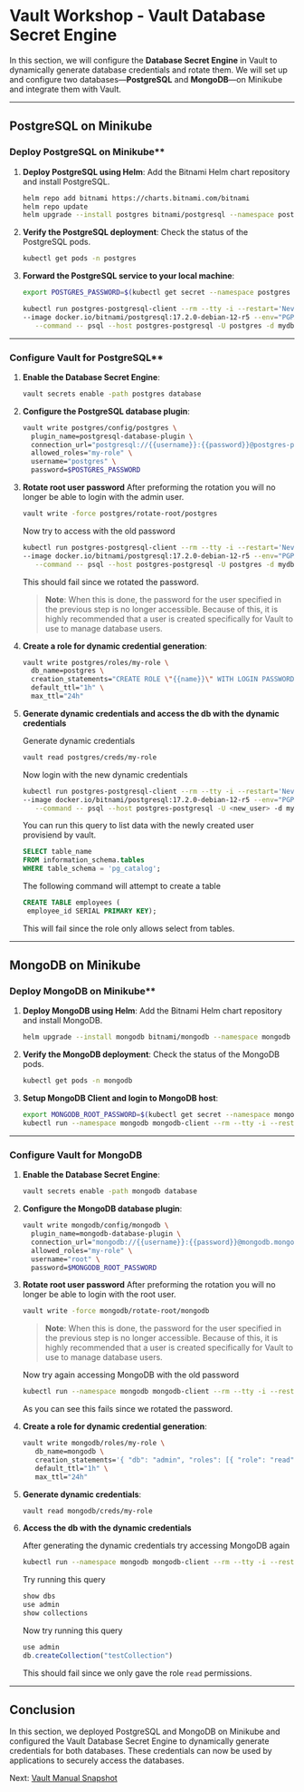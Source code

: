 # Vault Workshop - Vault Database Secret Engine

In this section, we will configure the **Database Secret Engine** in Vault to dynamically generate database credentials and rotate them. We will set up and configure two databases—**PostgreSQL** and **MongoDB**—on Minikube and integrate them with Vault.

---

## **PostgreSQL on Minikube**

### Deploy PostgreSQL on Minikube**

1. **Deploy PostgreSQL using Helm**:
   Add the Bitnami Helm chart repository and install PostgreSQL.
   ```bash
   helm repo add bitnami https://charts.bitnami.com/bitnami
   helm repo update
   helm upgrade --install postgres bitnami/postgresql --namespace postgres --set global.postgresql.auth.postgresPassword=password123,global.postgresql.auth.database=mydb --create-namespace
   ```

2. **Verify the PostgreSQL deployment**:
   Check the status of the PostgreSQL pods.
   ```bash
   kubectl get pods -n postgres
   ```

3. **Forward the PostgreSQL service to your local machine**:

   ```bash
   export POSTGRES_PASSWORD=$(kubectl get secret --namespace postgres postgres-postgresql -o jsonpath="{.data.postgres-password}" | base64 -d)

   kubectl run postgres-postgresql-client --rm --tty -i --restart='Never' --namespace postgres \
   --image docker.io/bitnami/postgresql:17.2.0-debian-12-r5 --env="PGPASSWORD=$POSTGRES_PASSWORD" \
      --command -- psql --host postgres-postgresql -U postgres -d mydb -p 5432
   
   ```

---

### Configure Vault for PostgreSQL**

1. **Enable the Database Secret Engine**:
   ```bash
   vault secrets enable -path postgres database 
   ```

2. **Configure the PostgreSQL database plugin**:
   ```bash
   vault write postgres/config/postgres \
     plugin_name=postgresql-database-plugin \
     connection_url="postgresql://{{username}}:{{password}}@postgres-postgresql.postgres.svc.cluster.local:5432/mydb" \
     allowed_roles="my-role" \
     username="postgres" \
     password=$POSTGRES_PASSWORD
   ```

3. **Rotate root user password**
   After preforming the rotation you will no longer be able to login with the admin user.
   ```bash
   vault write -force postgres/rotate-root/postgres
   ```

   Now try to access with the old password

   ```bash
   kubectl run postgres-postgresql-client --rm --tty -i --restart='Never' --namespace postgres \
   --image docker.io/bitnami/postgresql:17.2.0-debian-12-r5 --env="PGPASSWORD=$POSTGRES_PASSWORD" \
      --command -- psql --host postgres-postgresql -U postgres -d mydb -p 5432
   ```

   This should fail since we rotated the password.

   > **Note**: When this is done, the password for the user specified in the previous step is no longer accessible. Because of this, it is highly recommended that a user is created specifically for Vault to use to manage database users.

4. **Create a role for dynamic credential generation**:
   ```bash
   vault write postgres/roles/my-role \
     db_name=postgres \
     creation_statements="CREATE ROLE \"{{name}}\" WITH LOGIN PASSWORD '{{password}}' VALID UNTIL '{{expiration}}'; GRANT SELECT ON ALL TABLES IN SCHEMA public TO \"{{name}}\";" \
     default_ttl="1h" \
     max_ttl="24h"
   ```

5. **Generate dynamic credentials and access the db with the dynamic credentials**

   Generate dynamic credentials
   ```bash
   vault read postgres/creds/my-role
   ```

   Now login with the new dynamic credentials
   ```bash
   kubectl run postgres-postgresql-client --rm --tty -i --restart='Never' --namespace postgres \
   --image docker.io/bitnami/postgresql:17.2.0-debian-12-r5 --env="PGPASSWORD=<new_password>" \
      --command -- psql --host postgres-postgresql -U <new_user> -d mydb -p 5432
   ```

   You can run this query to list data with the newly created user provisiend by vault.
   ```sql
   SELECT table_name
   FROM information_schema.tables
   WHERE table_schema = 'pg_catalog';
   ```

   The following command will attempt to create a table 
   ```sql
   CREATE TABLE employees (
    employee_id SERIAL PRIMARY KEY);
   ```

   This will fail since the role only allows select from tables.

---

## **MongoDB on Minikube**

### Deploy MongoDB on Minikube**

1. **Deploy MongoDB using Helm**:
   Add the Bitnami Helm chart repository and install MongoDB.
   ```bash
   helm upgrade --install mongodb bitnami/mongodb --namespace mongodb --create-namespace
   ```

2. **Verify the MongoDB deployment**:
   Check the status of the MongoDB pods.
   ```bash
   kubectl get pods -n mongodb
   ```

3. **Setup MongoDB Client and login to MongoDB host**:
   ```bash
   export MONGODB_ROOT_PASSWORD=$(kubectl get secret --namespace mongodb mongodb -o jsonpath="{.data.mongodb-root-password}" | base64 --decode)
   kubectl run --namespace mongodb mongodb-client --rm --tty -i --restart='Never' --image=mongo:latest --command -- mongosh --host mongodb --port 27017 -u root -p $MONGODB_ROOT_PASSWORD
   ```

---

### **Configure Vault for MongoDB**

1. **Enable the Database Secret Engine**:
   ```bash
   vault secrets enable -path mongodb database
   ```

2. **Configure the MongoDB database plugin**:
   ```bash
   vault write mongodb/config/mongodb \
     plugin_name=mongodb-database-plugin \
     connection_url="mongodb://{{username}}:{{password}}@mongodb.mongodb.svc.cluster.local:27017/admin" \
     allowed_roles="my-role" \
     username="root" \
     password=$MONGODB_ROOT_PASSWORD
   ```

3. **Rotate root user password**
   After preforming the rotation you will no longer be able to login with the root user.

   ```bash
   vault write -force mongodb/rotate-root/mongodb
   ```

   > **Note**: When this is done, the password for the user specified in the previous step is no longer accessible. Because of this, it is highly recommended that a user is created specifically for Vault to use to manage database users.

   Now try again accessing MongoDB with the old password
   ```bash
   kubectl run --namespace mongodb mongodb-client --rm --tty -i --restart='Never' --image=mongo:latest --command -- mongosh --host mongodb --port 27017 -u root -p $MONGODB_ROOT_PASSWORD
   ```

   As you can see this fails since we rotated the password.

4. **Create a role for dynamic credential generation**:
   ```bash
   vault write mongodb/roles/my-role \
      db_name=mongodb \
      creation_statements='{ "db": "admin", "roles": [{ "role": "read", "db": "admin" }] }' \
      default_ttl="1h" \
      max_ttl="24h"
   ```

5. **Generate dynamic credentials**:
   ```bash
   vault read mongodb/creds/my-role
   ```

6. **Access the db with the dynamic credentials**

   After generating the dynamic credentials try accessing MongoDB again

   ```bash
   kubectl run --namespace mongodb mongodb-client --rm --tty -i --restart='Never' --image=mongo:latest --command -- mongosh --host mongodb --port 27017 -u <new_user> -p <new_password>
   ```   

   Try running this query
   ```js
   show dbs
   use admin
   show collections
   ```

   Now try running this query
   ```js
   use admin
   db.createCollection("testCollection")
   ```

   This should fail since we only gave the role `read` permissions.

---

## **Conclusion**

In this section, we deployed PostgreSQL and MongoDB on Minikube and configured the Vault Database Secret Engine to dynamically generate credentials for both databases. These credentials can now be used by applications to securely access the databases.

Next: [Vault Manual Snapshot](./06-vault-manual-backup.md)
